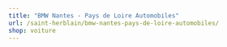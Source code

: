```yaml
---
title: "BMW Nantes - Pays de Loire Automobiles"
url: /saint-herblain/bmw-nantes-pays-de-loire-automobiles/
shop: voiture
---
```


